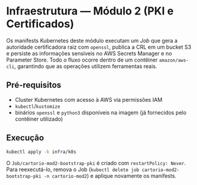 # Infraestrutura — Módulo 2 (PKI e Certificados)

Os manifests Kubernetes deste módulo executam um _Job_ que gera a autoridade
certificadora raiz com `openssl`, publica a CRL em um bucket S3 e persiste as
informações sensíveis no AWS Secrets Manager e no Parameter Store. Todo o fluxo
ocorre dentro de um contêiner `amazon/aws-cli`, garantindo que as operações
utilizem ferramentas reais.

## Pré-requisitos
- Cluster Kubernetes com acesso à AWS via permissões IAM
- `kubectl`/`kustomize`
- binários `openssl` e `python3` disponíveis na imagem (já fornecidos pelo
  contêiner utilizado)

## Execução

```bash
kubectl apply -k infra/k8s
```

O `Job/cartorio-mod2-bootstrap-pki` é criado com `restartPolicy: Never`. Para
reexecutá-lo, remova o Job (`kubectl delete job cartorio-mod2-bootstrap-pki -n cartorio-mod2`)
e aplique novamente os manifests.
